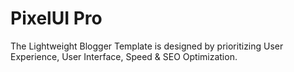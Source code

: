 # PixelUI Pro
The Lightweight Blogger Template is designed by prioritizing User Experience, User Interface, Speed ​​&amp; SEO Optimization.
